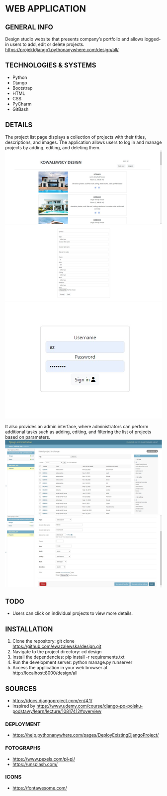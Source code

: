 # WEB APPLICATION
## GENERAL INFO
Design studio website that presents company’s portfolio and allows logged-in users to add, edit or delete projects.
https://projektdjango1.pythonanywhere.com/design/all/

## TECHNOLOGIES & SYSTEMS
* Python
* Django
* Bootstrap
* HTML
* CSS
* PyCharm
* GitBash

## DETAILS
The project list page displays a collection of projects with their titles, descriptions, and images. The application allows users to log in and manage projects by adding, editing, and deleting them.
![main page](./screenshots/web_1.jpg)
![edit](./screenshots/web_2.jpg)
![edit](./screenshots/web_3.jpg)

It also provides an admin interface, where administrators can perform additional tasks such as adding, editing, and filtering the list of projects based on parameters.
![django administration](./screenshots/admin_1.jpg)
![django administration](./screenshots/admin_2.jpg)

## TODO
- Users can click on individual projects to view more details.

## INSTALLATION
1.	Clone the repository:
git clone https://github.com/ewazalewska/design.git
2.	Navigate to the project directory:
cd design
3.	Install the dependencies:
pip install -r requirements.txt
4.	Run the development server:
python manage.py runserver
5.	Access the application in your web browser at http://localhost:8000/design/all

## SOURCES
* https://docs.djangoproject.com/en/4.1/
* inspired by https://www.udemy.com/course/django-po-polsku-podstawy/learn/lecture/10817412#overview
### DEPLOYMENT
* https://help.pythonanywhere.com/pages/DeployExistingDjangoProject/
### FOTOGRAPHS
* https://www.pexels.com/pl-pl/
* https://unsplash.com/
### ICONS
* https://fontawesome.com/

